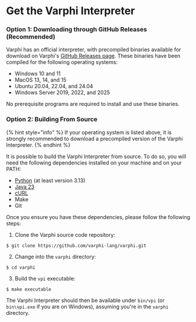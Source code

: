 # Get the Varphi Interpreter

### Option 1: Downloading through GitHub Releases (Recommended)

Varphi has an official interpreter, with precompiled binaries available for download on Varphi's [GitHub Releases page](https://github.com/varphi-lang/varphi/releases/tag/v1.0.0). These binaries have been compiled for the following operating systems:

* Windows 10 and 11
* MacOS 13, 14, and 15
* Ubuntu 20.04, 22.04, and 24.04
* Windows Server 2019, 2022, and 2025

No prerequisite programs are required to install and use these binaries.

### Option 2: Building From Source

{% hint style="info" %}
If your operating system is listed above, it is strongly recommended to download a precompiled version of the Varphi Interpreter.&#x20;
{% endhint %}

It is possible to build the Varphi Interpreter from source. To do so, you will need the following dependencies installed on your machine and on your PATH:

* [Python](https://www.python.org/) (at least version 3.13)
* [Java 23](https://www.oracle.com/ca-en/java/technologies/downloads/#java23)
* [cURL](https://curl.se/download.html)
* Make
* Git

Once you ensure you have these dependencies, please follow the following steps:

1. Clone the Varphi source code repository:

```shell-session
$ git clone https://github.com/varphi-lang/varphi.git
```

2. Change into the `varphi` directory:

```shell-session
$ cd varphi
```

3. Build the `vpi` executable:

```shell-session
$ make executable
```

The Varphi Interpreter should then be available under `bin/vpi` (or `bin\vpi.exe` if you are on Windows), assuming you're in the `varphi` directory.
